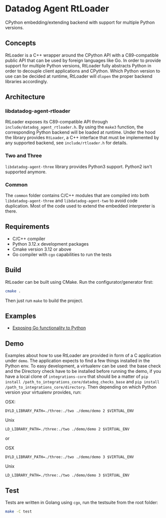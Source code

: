 # Datadog Agent RtLoader

CPython embedding/extending backend with support for multiple Python versions.

## Concepts

RtLoader is a C++ wrapper around the CPython API with a C89-compatible public API
that can be used by foreign languages like Go. In order to provide support for
multiple Python versions, RtLoader fully abstracts Python in order to decouple client
applications and CPython. Which Python version to use can be decided at runtime,
RtLoader will `dlopen` the proper backend libraries accordingly.

## Architecture

### libdatadog-agent-rtloader

RtLoader exposes its C89-compatible API through `include/datadog_agent_rtloader.h`. By
using the `make3` function, the corresponding Python backend will
be loaded at runtime. Under the hood the library provides `RtLoader`, a C++ interface
that must be implemented by any supported backend, see `include/rtloader.h` for details.

### Two and Three

`libdatadog-agent-three` library provides Python3 support. Python2 isn't supported anymore.

### Common

The `common` folder contains C/C++ modules that are compiled into both
`libdatadog-agent-three` and `libdatadog-agent-two` to avoid code duplication.
Most of the code used to extend the embedded interpreter is there.

## Requirements

* C/C++ compiler
* Python 3.12.x development packages
* Cmake version 3.12 or above
* Go compiler with `cgo` capabilities to run the tests

## Build

RtLoader can be built using CMake. Run the configurator/generator first:

```sh
cmake .
```

Then just run `make` to build the project.

## Examples

- [Exposing Go functionality to Python](https://github.com/DataDog/datadog-agent/pull/4234)

## Demo

Examples about how to use RtLoader are provided in form of a C application under `demo`. The application expects to find a
few things installed in the Python env. To easy development, a virtualenv can be used: the base check
and the Directory check have to be installed before running the demo, if you have a local clone of `integrations-core`
that should be a matter of `pip install /path_to_integrations_core/datadog_checks_base` and
`pip install /path_to_integrations_core/directory`. Then depending on which Python version your virtualenv provides, run:

OSX:
```
DYLD_LIBRARY_PATH=./three:./two ./demo/demo 2 $VIRTUAL_ENV
```

Unix
```
LD_LIBRARY_PATH=./three:./two ./demo/demo 2 $VIRTUAL_ENV
```

or

OSX
```
DYLD_LIBRARY_PATH=./three:./two ./demo/demo 3 $VIRTUAL_ENV
```

Unix
```
LD_LIBRARY_PATH=./three:./two ./demo/demo 3 $VIRTUAL_ENV
```

## Test

Tests are written in Golang using `cgo`, run the testsuite from the root folder:
```sh
make -C test
```

